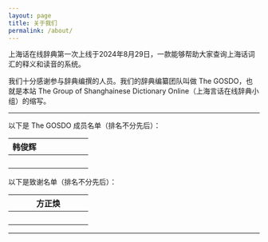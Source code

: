 ```yaml
---
layout: page
title: 关于我们
permalink: /about/
---
```


上海话在线辞典第一次上线于2024年8月29日，一款能够帮助大家查询上海话词汇的释义和读音的系统。                                 

我们十分感谢参与辞典编撰的人员。我们的辞典编纂团队叫做 The GOSDO，也就是本站 The Group of Shanghainese Dictionary Online（上海言话在线辞典小组）的缩写。               

---             

以下是 The GOSDO 成员名单（排名不分先后）：                    

| 韩俊辉 | &emsp;&emsp; | &emsp;&emsp; |           
| :---: | :---: | :---: |           
| &emsp;&emsp; | &emsp;&emsp; | &emsp;&emsp; |           


以下是致谢名单（排名不分先后）：                        

| &emsp;&emsp; | 方正焕 | &emsp;&emsp; |           
| :---: | :---: | :---: |           
| &emsp;&emsp; | &emsp;&emsp; | &emsp;&emsp; |           

---                 


